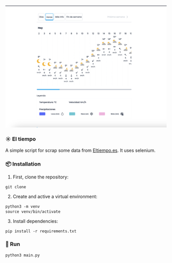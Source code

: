 <img
    src="./docs/images/eltiempo.png"
/>

### ☀️ El tiempo
A simple script for scrap some data from [Eltiempo.es](http://eltiempo.es). It uses selenium.

### 📦 Installation
1. First, clone the repository:
```
git clone
```
2. Create and active a virtual environment:
```
python3 -m venv
source venv/bin/activate
```

3. Install dependencies:
```
pip install -r requirements.txt
```

### 🚀 Run
```
python3 main.py
```